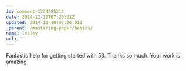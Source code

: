 ```yaml
---
id: comment-1734595213
date: 2014-12-10T07:26:01Z
updated: 2014-12-10T07:26:01Z
_parent: /mastering-paper/basics/
name: lesley
url: ''
---
```


Fantastic help for getting started with 53. Thanks so much. Your work is amazing
